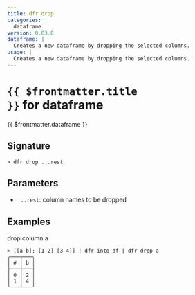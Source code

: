 ```yaml
---
title: dfr drop
categories: |
  dataframe
version: 0.83.0
dataframe: |
  Creates a new dataframe by dropping the selected columns.
usage: |
  Creates a new dataframe by dropping the selected columns.
---
```


# <code>{{ $frontmatter.title }}</code> for dataframe

<div class='command-title'>{{ $frontmatter.dataframe }}</div>

## Signature

```> dfr drop ...rest```

## Parameters

 -  `...rest`: column names to be dropped

## Examples

drop column a
```shell
> [[a b]; [1 2] [3 4]] | dfr into-df | dfr drop a
╭───┬───╮
│ # │ b │
├───┼───┤
│ 0 │ 2 │
│ 1 │ 4 │
╰───┴───╯

```
